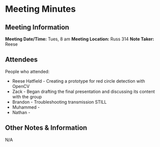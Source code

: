 # Meeting Minutes
## Meeting Information
**Meeting Date/Time:** Tues, 8 am
**Meeting Location:** Russ 314
**Note Taker:** Reese

## Attendees
People who attended:
- Reese Hatfield - Creating a prototype for red circle detection with OpenCV
- Zack - Began drafting the final presentation and discussing its content with the group
- Brandon - Troubleshooting transmission STILL
- Muhammed -
- Nathan - 

## Other Notes & Information
N/A
